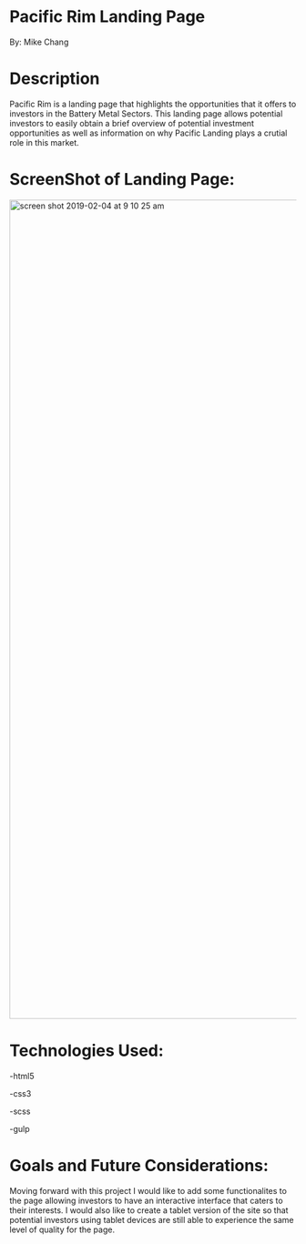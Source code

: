 # Pacific Rim Landing Page

By: Mike Chang

# Description

Pacific Rim is a landing page that highlights the opportunities that it offers to investors in the Battery Metal Sectors. This landing page allows potential investors to easily obtain a brief overview of potential investment opportunities as well as information on why Pacific Landing plays a crutial role in this market.

# ScreenShot of Landing Page:

<img width="1440" alt="screen shot 2019-02-04 at 9 10 25 am" src="https://user-images.githubusercontent.com/38142960/52224384-c349b280-285c-11e9-9022-efc65ef5e983.png">

# Technologies Used:

-html5

-css3

-scss

-gulp

# Goals and Future Considerations:

Moving forward with this project I would like to add some functionalites to the page allowing investors to have an interactive interface that caters to their interests. I would also like to create a tablet version of the site so that potential investors using tablet devices are still able to experience the same level of quality for the page.

